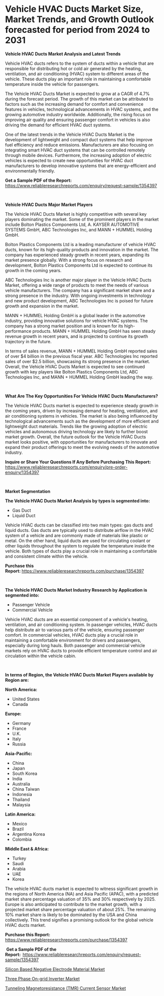 <p><h1>Vehicle HVAC Ducts Market Size, Market Trends, and Growth Outlook forecasted for period from 2024 to 2031</h1></p><p><strong>Vehicle HVAC Ducts Market Analysis and Latest Trends</strong></p>
<p><p>Vehicle HVAC ducts refers to the system of ducts within a vehicle that are responsible for distributing hot or cold air generated by the heating, ventilation, and air conditioning (HVAC) system to different areas of the vehicle. These ducts play an important role in maintaining a comfortable temperature inside the vehicle for passengers.</p><p>The Vehicle HVAC Ducts Market is expected to grow at a CAGR of 4.7% during the forecast period. The growth of this market can be attributed to factors such as the increasing demand for comfort and convenience features in vehicles, technological advancements in HVAC systems, and the growing automotive industry worldwide. Additionally, the rising focus on improving air quality and ensuring passenger comfort in vehicles is also driving the demand for efficient HVAC duct systems.</p><p>One of the latest trends in the Vehicle HVAC Ducts Market is the development of lightweight and compact duct systems that help improve fuel efficiency and reduce emissions. Manufacturers are also focusing on integrating smart HVAC duct systems that can be controlled remotely through mobile devices. Furthermore, the increasing adoption of electric vehicles is expected to create new opportunities for HVAC duct manufacturers to develop innovative systems that are energy-efficient and environmentally friendly.</p></p>
<p><strong>Get a Sample PDF of the Report:&nbsp;</strong> <a href="https://www.reliableresearchreports.com/enquiry/request-sample/1354397">https://www.reliableresearchreports.com/enquiry/request-sample/1354397</a></p>
<p>&nbsp;</p>
<p><strong>Vehicle HVAC Ducts Major Market Players</strong></p>
<p><p>The Vehicle HVAC Ducts Market is highly competitive with several key players dominating the market. Some of the prominent players in the market include Bolton Plastics Components Ltd, A. KAYSER AUTOMOTIVE SYSTEMS GmbH, ABC Technologies Inc, and MANN + HUMMEL Holding GmbH.</p><p>Bolton Plastics Components Ltd is a leading manufacturer of vehicle HVAC ducts, known for its high-quality products and innovation in the market. The company has experienced steady growth in recent years, expanding its market presence globally. With a strong focus on research and development, Bolton Plastics Components Ltd is expected to continue its growth in the coming years.</p><p>ABC Technologies Inc is another major player in the Vehicle HVAC Ducts Market, offering a wide range of products to meet the needs of various vehicle manufacturers. The company has a significant market share and a strong presence in the industry. With ongoing investments in technology and new product development, ABC Technologies Inc is poised for future growth and expansion in the market.</p><p>MANN + HUMMEL Holding GmbH is a global leader in the automotive industry, providing innovative solutions for vehicle HVAC systems. The company has a strong market position and is known for its high-performance products. MANN + HUMMEL Holding GmbH has seen steady revenue growth in recent years, and is projected to continue its growth trajectory in the future.</p><p>In terms of sales revenue, MANN + HUMMEL Holding GmbH reported sales of over $4 billion in the previous fiscal year. ABC Technologies Inc reported sales of over $2.5 billion, showcasing its strong presence in the market. Overall, the Vehicle HVAC Ducts Market is expected to see continued growth with key players like Bolton Plastics Components Ltd, ABC Technologies Inc, and MANN + HUMMEL Holding GmbH leading the way.</p></p>
<p>&nbsp;</p>
<p><strong>What Are The Key Opportunities For Vehicle HVAC Ducts Manufacturers?</strong></p>
<p><p>The Vehicle HVAC Ducts market is expected to experience steady growth in the coming years, driven by increasing demand for heating, ventilation, and air conditioning systems in vehicles. The market is also being influenced by technological advancements such as the development of more efficient and lightweight duct materials. Trends like the growing adoption of electric vehicles and autonomous driving technology are likely to further boost market growth. Overall, the future outlook for the Vehicle HVAC Ducts market looks positive, with opportunities for manufacturers to innovate and expand their product offerings to meet the evolving needs of the automotive industry.</p></p>
<p><strong>Inquire or Share Your Questions If Any Before Purchasing This Report:</strong> <a href="https://www.reliableresearchreports.com/enquiry/pre-order-enquiry/1354397">https://www.reliableresearchreports.com/enquiry/pre-order-enquiry/1354397</a></p>
<p>&nbsp;</p>
<p><strong>Market Segmentation</strong></p>
<p><strong>The Vehicle HVAC Ducts Market Analysis by types is segmented into:</strong></p>
<p><ul><li>Gas Duct</li><li>Liquid Duct</li></ul></p>
<p><p>Vehicle HVAC ducts can be classified into two main types: gas ducts and liquid ducts. Gas ducts are typically used to distribute airflow in the HVAC system of a vehicle and are commonly made of materials like plastic or metal. On the other hand, liquid ducts are used for circulating coolant or other liquids throughout the system to regulate the temperature inside the vehicle. Both types of ducts play a crucial role in maintaining a comfortable and consistent climate within the vehicle.</p></p>
<p><strong>Purchase this Report:&nbsp;</strong><a href="https://www.reliableresearchreports.com/purchase/1354397">https://www.reliableresearchreports.com/purchase/1354397</a></p>
<p>&nbsp;</p>
<p><strong>The Vehicle HVAC Ducts Market Industry Research by Application is segmented into:</strong></p>
<p><ul><li>Passenger Vehicle</li><li>Commercial Vehicle</li></ul></p>
<p><p>Vehicle HVAC ducts are an essential component of a vehicle's heating, ventilation, and air conditioning system. In passenger vehicles, HVAC ducts help distribute air to various parts of the vehicle, ensuring passenger comfort. In commercial vehicles, HVAC ducts play a crucial role in maintaining a comfortable environment for drivers and passengers, especially during long hauls. Both passenger and commercial vehicle markets rely on HVAC ducts to provide efficient temperature control and air circulation within the vehicle cabin.</p></p>
<p>&nbsp;</p>
<p><strong>In terms of Region, the Vehicle HVAC Ducts Market Players available by Region are:</strong></p>
<p>
    <p> <strong> North America: </strong>
        <ul>
            <li>United States</li>
            <li>Canada</li>
        </ul>
        </p> 
    <p> <strong> Europe: </strong>
        <ul>
            <li>Germany</li>
            <li>France</li>
            <li>U.K.</li>
            <li>Italy</li>
            <li>Russia</li>
        </ul>
        </p> 
    <p> <strong> Asia-Pacific: </strong>
        <ul>
            <li>China</li>
            <li>Japan</li>
            <li>South Korea</li>
            <li>India</li>
            <li>Australia</li>
            <li>China Taiwan</li>
            <li>Indonesia</li>
            <li>Thailand</li>
            <li>Malaysia</li>
        </ul>
        </p> 
    <p> <strong> Latin America: </strong>
        <ul>
            <li>Mexico</li>
            <li>Brazil</li>
            <li>Argentina Korea</li>
            <li>Colombia</li>
        </ul>
        </p> 
    <p> <strong> Middle East & Africa: </strong>
        <ul>
            <li>Turkey</li>
            <li>Saudi</li>
            <li>Arabia</li>
            <li>UAE</li>
            <li>Korea</li>
        </ul>
    </p>
    </p>
<p><p>The vehicle HVAC ducts market is expected to witness significant growth in the regions of North America (NA) and Asia Pacific (APAC), with a predicted market share percentage valuation of 35% and 30% respectively by 2025. Europe is also anticipated to contribute to the market growth, with a projected market share percentage valuation of about 25%. The remaining 10% market share is likely to be dominated by the USA and China collectively. This trend signifies a promising outlook for the global vehicle HVAC ducts market.</p></p>
<p><strong>Purchase this Report: </strong><a href="https://www.reliableresearchreports.com/purchase/1354397">https://www.reliableresearchreports.com/purchase/1354397</a></p>
<p>&nbsp;<strong>Get a Sample PDF of the Report:&nbsp;&nbsp;</strong><a href="https://www.reliableresearchreports.com/enquiry/request-sample/1354397">https://www.reliableresearchreports.com/enquiry/request-sample/1354397</a></p>
<p><strong></strong></p>
<p><p><a href="https://view.publitas.com/reportprime-1/silicon-based-negative-electrode-material-market-size-evaluating-its-market-trends-growth-and-projections-2023-2030/">Silicon Based Negative Electrode Material Market</a></p><p><a href="https://view.publitas.com/reportprime-1/three-phase-on-grid-inverter-market-size-global-industry-overview-market-segmentation-and-forecast-2023-to-2030/">Three Phase On-grid Inverter Market</a></p><p><a href="https://view.publitas.com/reportprime-1/tunneling-magnetoresistance-tmr-current-sensor-market-size-global-industry-overview-market-segmentation-and-forecast-2023-to-2030/">Tunneling Magnetoresistance (TMR) Current Sensor Market</a></p></p>